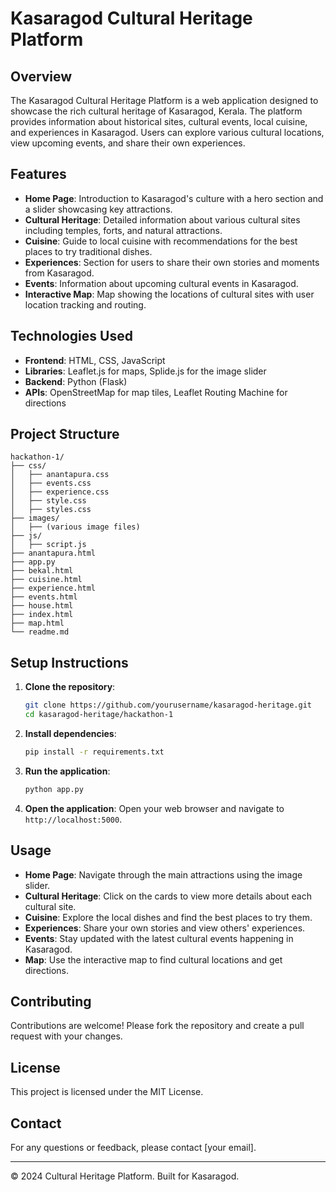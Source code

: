 # Kasaragod Cultural Heritage Platform

## Overview
The Kasaragod Cultural Heritage Platform is a web application designed to showcase the rich cultural heritage of Kasaragod, Kerala. The platform provides information about historical sites, cultural events, local cuisine, and experiences in Kasaragod. Users can explore various cultural locations, view upcoming events, and share their own experiences.

## Features
- **Home Page**: Introduction to Kasaragod's culture with a hero section and a slider showcasing key attractions.
- **Cultural Heritage**: Detailed information about various cultural sites including temples, forts, and natural attractions.
- **Cuisine**: Guide to local cuisine with recommendations for the best places to try traditional dishes.
- **Experiences**: Section for users to share their own stories and moments from Kasaragod.
- **Events**: Information about upcoming cultural events in Kasaragod.
- **Interactive Map**: Map showing the locations of cultural sites with user location tracking and routing.

## Technologies Used
- **Frontend**: HTML, CSS, JavaScript
- **Libraries**: Leaflet.js for maps, Splide.js for the image slider
- **Backend**: Python (Flask)
- **APIs**: OpenStreetMap for map tiles, Leaflet Routing Machine for directions

## Project Structure
```
hackathon-1/
├── css/
│   ├── anantapura.css
│   ├── events.css
│   ├── experience.css
│   ├── style.css
│   ├── styles.css
├── images/
│   ├── (various image files)
├── js/
│   ├── script.js
├── anantapura.html
├── app.py
├── bekal.html
├── cuisine.html
├── experience.html
├── events.html
├── house.html
├── index.html
├── map.html
└── readme.md
```

## Setup Instructions
1. **Clone the repository**:
    ```sh
    git clone https://github.com/yourusername/kasaragod-heritage.git
    cd kasaragod-heritage/hackathon-1
    ```

2. **Install dependencies**:
    ```sh
    pip install -r requirements.txt
    ```

3. **Run the application**:
    ```sh
    python app.py
    ```

4. **Open the application**:
    Open your web browser and navigate to `http://localhost:5000`.

## Usage
- **Home Page**: Navigate through the main attractions using the image slider.
- **Cultural Heritage**: Click on the cards to view more details about each cultural site.
- **Cuisine**: Explore the local dishes and find the best places to try them.
- **Experiences**: Share your own stories and view others' experiences.
- **Events**: Stay updated with the latest cultural events happening in Kasaragod.
- **Map**: Use the interactive map to find cultural locations and get directions.

## Contributing
Contributions are welcome! Please fork the repository and create a pull request with your changes.

## License
This project is licensed under the MIT License.

## Contact
For any questions or feedback, please contact [your email].

---

&copy; 2024 Cultural Heritage Platform. Built for Kasaragod.
